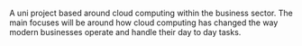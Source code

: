 A uni project based around cloud computing within the business sector. The main focuses will be around how cloud computing has changed the way modern businesses operate and handle their day to day tasks.
